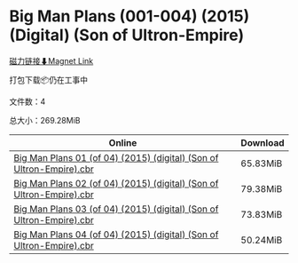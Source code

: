 # Big Man Plans (001-004) (2015) (Digital) (Son of Ultron-Empire)

[磁力链接⬇Magnet Link](magnet:?xt=urn:btih:5f9e7722c36ffe33cd337af1c417b19f210d353f&dn=Big%20Man%20Plans%20%28001-004%29%20%282015%29%20%28Digital%29%20%28Son%20of%20Ultron-Empire%29)

打包下载📦仍在工事中

文件数：4

总大小：269.28MiB

Online | Download
--- | ---
[Big Man Plans 01 (of 04) (2015) (digital) (Son of Ultron-Empire).cbr](https://github.com/alicewish/markdown/blob/master/comic/Big-Man-Plans-01-of-04-2015-digital-Son-of-Ultron-Empire-cbr.md) | 65.83MiB
[Big Man Plans 02 (of 04) (2015) (digital) (Son of Ultron-Empire).cbr](https://github.com/alicewish/markdown/blob/master/comic/Big-Man-Plans-02-of-04-2015-digital-Son-of-Ultron-Empire-cbr.md) | 79.38MiB
[Big Man Plans 03 (of 04) (2015) (digital) (Son of Ultron-Empire).cbr](https://github.com/alicewish/markdown/blob/master/comic/Big-Man-Plans-03-of-04-2015-digital-Son-of-Ultron-Empire-cbr.md) | 73.83MiB
[Big Man Plans 04 (of 04) (2015) (digital) (Son of Ultron-Empire).cbr](https://github.com/alicewish/markdown/blob/master/comic/Big-Man-Plans-04-of-04-2015-digital-Son-of-Ultron-Empire-cbr.md) | 50.24MiB